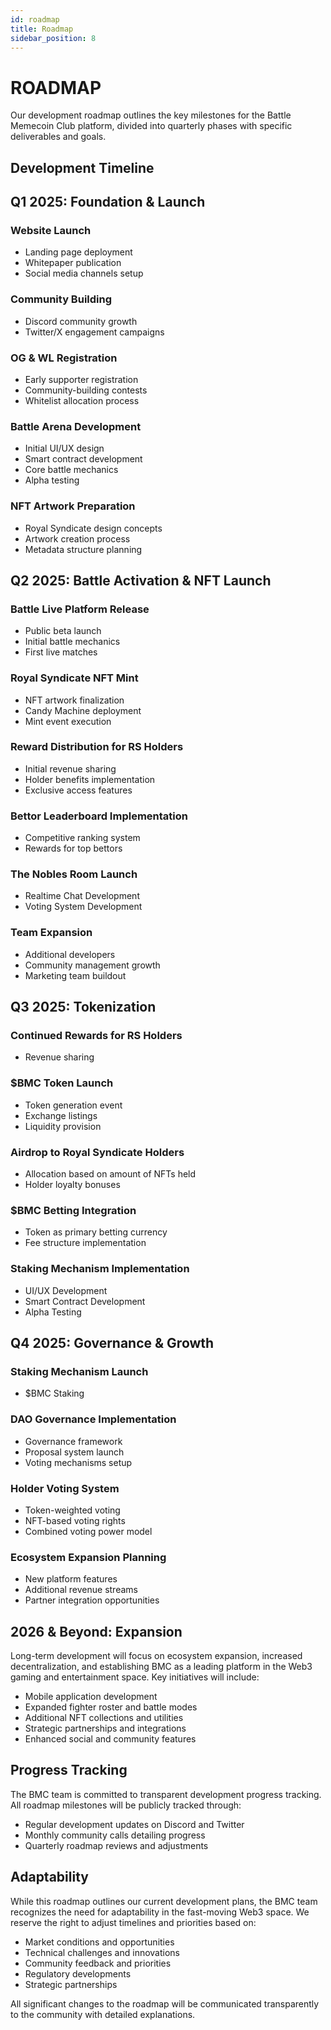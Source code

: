 ```yaml
---
id: roadmap
title: Roadmap
sidebar_position: 8
---
```


# ROADMAP

Our development roadmap outlines the key milestones for the Battle Memecoin Club platform, divided into quarterly phases with specific deliverables and goals.

## Development Timeline

<div className="roadmap-timeline">
  <div className="roadmap-phase" style={{
    marginBottom: '3rem',
    position: 'relative',
    paddingLeft: '2rem',
    borderLeft: '2px solid var(--ifm-color-primary)'
  }}>
    <div style={{
      position: 'absolute',
      left: '-10px',
      top: '0',
      width: '20px',
      height: '20px',
      borderRadius: '50%',
      backgroundColor: 'var(--ifm-color-primary)'
    }}></div>
    <h2 style={{marginTop: '0'}}>Q1 2025: Foundation & Launch</h2>
    <div className="phase-content" style={{
      display: 'grid',
      gridTemplateColumns: 'repeat(auto-fill, minmax(250px, 1fr))',
      gap: '1rem'
    }}>
      <div className="milestone" style={{
        backgroundColor: 'rgba(20, 241, 149, 0.1)',
        padding: '1rem',
        borderRadius: '8px',
        border: '1px solid rgba(20, 241, 149, 0.2)'
      }}>
        <h3 style={{fontSize: '1.1rem', marginTop: '0'}}>Website Launch</h3>
        <ul style={{paddingLeft: '1.2rem', marginBottom: '0'}}>
          <li>Landing page deployment</li>
          <li>Whitepaper publication</li>
          <li>Social media channels setup</li>
        </ul>
      </div>
      <div className="milestone" style={{
        backgroundColor: 'rgba(20, 241, 149, 0.1)',
        padding: '1rem',
        borderRadius: '8px',
        border: '1px solid rgba(20, 241, 149, 0.2)'
      }}>
        <h3 style={{fontSize: '1.1rem', marginTop: '0'}}>Community Building</h3>
        <ul style={{paddingLeft: '1.2rem', marginBottom: '0'}}>
          <li>Discord community growth</li>
          <li>Twitter/X engagement campaigns</li>
        </ul>
      </div>
      <div className="milestone" style={{
        backgroundColor: 'rgba(20, 241, 149, 0.1)',
        padding: '1rem',
        borderRadius: '8px',
        border: '1px solid rgba(20, 241, 149, 0.2)'
      }}>
        <h3 style={{fontSize: '1.1rem', marginTop: '0'}}>OG & WL Registration</h3>
        <ul style={{paddingLeft: '1.2rem', marginBottom: '0'}}>
          <li>Early supporter registration</li>
          <li>Community-building contests</li>
          <li>Whitelist allocation process</li>
        </ul>
      </div>
      <div className="milestone" style={{
        backgroundColor: 'rgba(20, 241, 149, 0.1)',
        padding: '1rem',
        borderRadius: '8px',
        border: '1px solid rgba(20, 241, 149, 0.2)'
      }}>
        <h3 style={{fontSize: '1.1rem', marginTop: '0'}}>Battle Arena Development</h3>
        <ul style={{paddingLeft: '1.2rem', marginBottom: '0'}}>
          <li>Initial UI/UX design</li>
          <li>Smart contract development</li>
          <li>Core battle mechanics</li>
          <li>Alpha testing</li>
        </ul>
      </div>
      <div className="milestone" style={{
        backgroundColor: 'rgba(20, 241, 149, 0.1)',
        padding: '1rem',
        borderRadius: '8px',
        border: '1px solid rgba(20, 241, 149, 0.2)'
      }}>
        <h3 style={{fontSize: '1.1rem', marginTop: '0'}}>NFT Artwork Preparation</h3>
        <ul style={{paddingLeft: '1.2rem', marginBottom: '0'}}>
          <li>Royal Syndicate design concepts</li>
          <li>Artwork creation process</li>
          <li>Metadata structure planning</li>
        </ul>
      </div>
    </div>
  </div>
  
  <div className="roadmap-phase" style={{
    marginBottom: '3rem',
    position: 'relative',
    paddingLeft: '2rem',
    borderLeft: '2px solid var(--ifm-color-primary)'
  }}>
    <div style={{
      position: 'absolute',
      left: '-10px',
      top: '0',
      width: '20px',
      height: '20px',
      borderRadius: '50%',
      backgroundColor: 'var(--ifm-color-primary)'
    }}></div>
    <h2 style={{marginTop: '0'}}>Q2 2025: Battle Activation & NFT Launch</h2>
    <div className="phase-content" style={{
      display: 'grid',
      gridTemplateColumns: 'repeat(auto-fill, minmax(250px, 1fr))',
      gap: '1rem'
    }}>
      <div className="milestone" style={{
        backgroundColor: 'rgba(20, 241, 149, 0.1)',
        padding: '1rem',
        borderRadius: '8px',
        border: '1px solid rgba(20, 241, 149, 0.2)'
      }}>
        <h3 style={{fontSize: '1.1rem', marginTop: '0'}}>Battle Live Platform Release</h3>
        <ul style={{paddingLeft: '1.2rem', marginBottom: '0'}}>
          <li>Public beta launch</li>
          <li>Initial battle mechanics</li>
          <li>First live matches</li>
        </ul>
      </div>
      <div className="milestone" style={{
        backgroundColor: 'rgba(20, 241, 149, 0.1)',
        padding: '1rem',
        borderRadius: '8px',
        border: '1px solid rgba(20, 241, 149, 0.2)'
      }}>
        <h3 style={{fontSize: '1.1rem', marginTop: '0'}}>Royal Syndicate NFT Mint</h3>
        <ul style={{paddingLeft: '1.2rem', marginBottom: '0'}}>
          <li>NFT artwork finalization</li>
          <li>Candy Machine deployment</li>
          <li>Mint event execution</li>
        </ul>
      </div>
      <div className="milestone" style={{
        backgroundColor: 'rgba(20, 241, 149, 0.1)',
        padding: '1rem',
        borderRadius: '8px',
        border: '1px solid rgba(20, 241, 149, 0.2)'
      }}>
        <h3 style={{fontSize: '1.1rem', marginTop: '0'}}>Reward Distribution for RS Holders</h3>
        <ul style={{paddingLeft: '1.2rem', marginBottom: '0'}}>
          <li>Initial revenue sharing</li>
          <li>Holder benefits implementation</li>
          <li>Exclusive access features</li>
        </ul>
      </div>
      <div className="milestone" style={{
        backgroundColor: 'rgba(20, 241, 149, 0.1)',
        padding: '1rem',
        borderRadius: '8px',
        border: '1px solid rgba(20, 241, 149, 0.2)'
      }}>
        <h3 style={{fontSize: '1.1rem', marginTop: '0'}}>Bettor Leaderboard Implementation</h3>
        <ul style={{paddingLeft: '1.2rem', marginBottom: '0'}}>
          <li>Competitive ranking system</li>
          <li>Rewards for top bettors</li>
        </ul>
      </div>
      <div className="milestone" style={{
        backgroundColor: 'rgba(20, 241, 149, 0.1)',
        padding: '1rem',
        borderRadius: '8px',
        border: '1px solid rgba(20, 241, 149, 0.2)'
      }}>
        <h3 style={{fontSize: '1.1rem', marginTop: '0'}}>The Nobles Room Launch</h3>
        <ul style={{paddingLeft: '1.2rem', marginBottom: '0'}}>
          <li>Realtime Chat Development</li>
          <li>Voting System Development</li>
        </ul>
      </div>
      <div className="milestone" style={{
        backgroundColor: 'rgba(20, 241, 149, 0.1)',
        padding: '1rem',
        borderRadius: '8px',
        border: '1px solid rgba(20, 241, 149, 0.2)'
      }}>
        <h3 style={{fontSize: '1.1rem', marginTop: '0'}}>Team Expansion</h3>
        <ul style={{paddingLeft: '1.2rem', marginBottom: '0'}}>
          <li>Additional developers</li>
          <li>Community management growth</li>
          <li>Marketing team buildout</li>
        </ul>
      </div>
    </div>
  </div>
  
  <div className="roadmap-phase" style={{
    marginBottom: '3rem',
    position: 'relative',
    paddingLeft: '2rem',
    borderLeft: '2px solid var(--ifm-color-primary)'
  }}>
    <div style={{
      position: 'absolute',
      left: '-10px',
      top: '0',
      width: '20px',
      height: '20px',
      borderRadius: '50%',
      backgroundColor: 'var(--ifm-color-primary)'
    }}></div>
    <h2 style={{marginTop: '0'}}>Q3 2025: Tokenization</h2>
    <div className="phase-content" style={{
      display: 'grid',
      gridTemplateColumns: 'repeat(auto-fill, minmax(250px, 1fr))',
      gap: '1rem'
    }}>
      <div className="milestone" style={{
        backgroundColor: 'rgba(20, 241, 149, 0.1)',
        padding: '1rem',
        borderRadius: '8px',
        border: '1px solid rgba(20, 241, 149, 0.2)'
      }}>
        <h3 style={{fontSize: '1.1rem', marginTop: '0'}}>Continued Rewards for RS Holders</h3>
        <ul style={{paddingLeft: '1.2rem', marginBottom: '0'}}>
          <li>Revenue sharing</li>
        </ul>
      </div>
      <div className="milestone" style={{
        backgroundColor: 'rgba(20, 241, 149, 0.1)',
        padding: '1rem',
        borderRadius: '8px',
        border: '1px solid rgba(20, 241, 149, 0.2)'
      }}>
        <h3 style={{fontSize: '1.1rem', marginTop: '0'}}>$BMC Token Launch</h3>
        <ul style={{paddingLeft: '1.2rem', marginBottom: '0'}}>
          <li>Token generation event</li>
          <li>Exchange listings</li>
          <li>Liquidity provision</li>
        </ul>
      </div>
      <div className="milestone" style={{
        backgroundColor: 'rgba(20, 241, 149, 0.1)',
        padding: '1rem',
        borderRadius: '8px',
        border: '1px solid rgba(20, 241, 149, 0.2)'
      }}>
        <h3 style={{fontSize: '1.1rem', marginTop: '0'}}>Airdrop to Royal Syndicate Holders</h3>
        <ul style={{paddingLeft: '1.2rem', marginBottom: '0'}}>
          <li>Allocation based on amount of NFTs held</li>
          <li>Holder loyalty bonuses</li>
        </ul>
      </div>
      <div className="milestone" style={{
        backgroundColor: 'rgba(20, 241, 149, 0.1)',
        padding: '1rem',
        borderRadius: '8px',
        border: '1px solid rgba(20, 241, 149, 0.2)'
      }}>
        <h3 style={{fontSize: '1.1rem', marginTop: '0'}}>$BMC Betting Integration</h3>
        <ul style={{paddingLeft: '1.2rem', marginBottom: '0'}}>
          <li>Token as primary betting currency</li>
          <li>Fee structure implementation</li>
        </ul>
      </div>
      <div className="milestone" style={{
        backgroundColor: 'rgba(20, 241, 149, 0.1)',
        padding: '1rem',
        borderRadius: '8px',
        border: '1px solid rgba(20, 241, 149, 0.2)'
      }}>
        <h3 style={{fontSize: '1.1rem', marginTop: '0'}}>Staking Mechanism Implementation</h3>
        <ul style={{paddingLeft: '1.2rem', marginBottom: '0'}}>
          <li>UI/UX Development</li>
          <li>Smart Contract Development</li>
          <li>Alpha Testing</li>
        </ul>
      </div>
    </div>
  </div>
  
  <div className="roadmap-phase" style={{
    marginBottom: '3rem',
    position: 'relative',
    paddingLeft: '2rem',
    borderLeft: '2px solid var(--ifm-color-primary)'
  }}>
    <div style={{
      position: 'absolute',
      left: '-10px',
      top: '0',
      width: '20px',
      height: '20px',
      borderRadius: '50%',
      backgroundColor: 'var(--ifm-color-primary)'
    }}></div>
    <h2 style={{marginTop: '0'}}>Q4 2025: Governance & Growth</h2>
    <div className="phase-content" style={{
      display: 'grid',
      gridTemplateColumns: 'repeat(auto-fill, minmax(250px, 1fr))',
      gap: '1rem'
    }}>
    <div className="milestone" style={{
        backgroundColor: 'rgba(20, 241, 149, 0.1)',
        padding: '1rem',
        borderRadius: '8px',
        border: '1px solid rgba(20, 241, 149, 0.2)'
      }}>
        <h3 style={{fontSize: '1.1rem', marginTop: '0'}}>Staking Mechanism Launch</h3>
        <ul style={{paddingLeft: '1.2rem', marginBottom: '0'}}>
          <li>$BMC Staking</li>
        </ul>
      </div>
      <div className="milestone" style={{
        backgroundColor: 'rgba(20, 241, 149, 0.1)',
        padding: '1rem',
        borderRadius: '8px',
        border: '1px solid rgba(20, 241, 149, 0.2)'
      }}>
        <h3 style={{fontSize: '1.1rem', marginTop: '0'}}>DAO Governance Implementation</h3>
        <ul style={{paddingLeft: '1.2rem', marginBottom: '0'}}>
          <li>Governance framework</li>
          <li>Proposal system launch</li>
          <li>Voting mechanisms setup</li>
        </ul>
      </div>
      <div className="milestone" style={{
        backgroundColor: 'rgba(20, 241, 149, 0.1)',
        padding: '1rem',
        borderRadius: '8px',
        border: '1px solid rgba(20, 241, 149, 0.2)'
      }}>
        <h3 style={{fontSize: '1.1rem', marginTop: '0'}}>Holder Voting System</h3>
        <ul style={{paddingLeft: '1.2rem', marginBottom: '0'}}>
          <li>Token-weighted voting</li>
          <li>NFT-based voting rights</li>
          <li>Combined voting power model</li>
        </ul>
      </div>
      <div className="milestone" style={{
        backgroundColor: 'rgba(20, 241, 149, 0.1)',
        padding: '1rem',
        borderRadius: '8px',
        border: '1px solid rgba(20, 241, 149, 0.2)'
      }}>
        <h3 style={{fontSize: '1.1rem', marginTop: '0'}}>Ecosystem Expansion Planning</h3>
        <ul style={{paddingLeft: '1.2rem', marginBottom: '0'}}>
          <li>New platform features</li>
          <li>Additional revenue streams</li>
          <li>Partner integration opportunities</li>
        </ul>
      </div>
    </div>
  </div>
  
  <div className="roadmap-phase" style={{
    position: 'relative',
    paddingLeft: '2rem',
  }}>
    <div style={{
      position: 'absolute',
      left: '-10px',
      top: '0',
      width: '20px',
      height: '20px',
      borderRadius: '50%',
      backgroundColor: 'var(--ifm-color-primary)'
    }}></div>
    <h2 style={{marginTop: '0'}}>2026 & Beyond: Expansion</h2>
    <p>
      Long-term development will focus on ecosystem expansion, increased decentralization,
      and establishing BMC as a leading platform in the Web3 gaming and entertainment space.
      Key initiatives will include:
    </p>
    <ul>
      <li>Mobile application development</li>
      <li>Expanded fighter roster and battle modes</li>
      <li>Additional NFT collections and utilities</li>
      <li>Strategic partnerships and integrations</li>
      <li>Enhanced social and community features</li>
    </ul>
  </div>
</div>

## Progress Tracking

The BMC team is committed to transparent development progress tracking. All roadmap milestones will be publicly tracked through:

- Regular development updates on Discord and Twitter
- Monthly community calls detailing progress
- Quarterly roadmap reviews and adjustments

## Adaptability

While this roadmap outlines our current development plans, the BMC team recognizes the need for adaptability in the fast-moving Web3 space. We reserve the right to adjust timelines and priorities based on:

- Market conditions and opportunities
- Technical challenges and innovations
- Community feedback and priorities
- Regulatory developments
- Strategic partnerships

All significant changes to the roadmap will be communicated transparently to the community with detailed explanations.